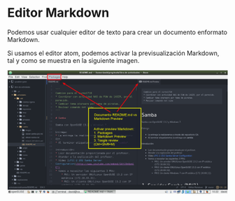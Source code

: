 
# Editor Markdown

Podemos usar cualquier editor de texto para crear
un documento enformato Markdown.

Si usamos el editor atom, podemos activar la previsualización Markdown, tal y como se muestra en
la siguiente imagen.

![Atom markdown prewiew](./images/atom-markdown-preview.png)
